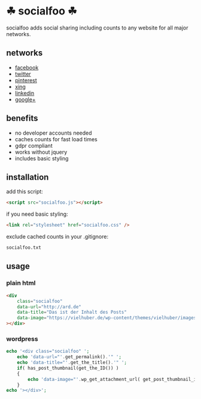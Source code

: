 # ☘ socialfoo ☘

socialfoo adds social sharing including counts to any website for all major networks.

## networks

* [facebook](https://www.facebook.com/)
* [twitter](https://www.twitter.com/)
* [pinterest](https://www.pinterest.com/)
* [xing](https://www.xing.com/)
* [linkedin](https://www.linkedin.com/)
* [google+](https://www.google.com/)

## benefits

* no developer accounts needed
* caches counts for fast load times
* gdpr compliant
* works without jquery
* includes basic styling

## installation

add this script:
```html
<script src="socialfoo.js"></script>
```
if you need basic styling:
```html
<link rel="stylesheet" href="socialfoo.css" />
```
exclude cached counts in your .gitignore:
```
socialfoo.txt
```

## usage

### plain html

```html
<div
    class="socialfoo"
    data-url="http://ard.de"
    data-title="Das ist der Inhalt des Posts"
    data-image="https://vielhuber.de/wp-content/themes/vielhuber/images/about.jpg"
></div>
```

### wordpress

```php
echo '<div class="socialfoo" ';
    echo 'data-url="'.get_permalink().'" ';
    echo 'data-title="'.get_the_title().'" ';
    if( has_post_thumbnail(get_the_ID()) )
    {
    	echo 'data-image="'.wp_get_attachment_url( get_post_thumbnail_id(get_the_ID()) ).'"';
    }
echo '></div>';
```